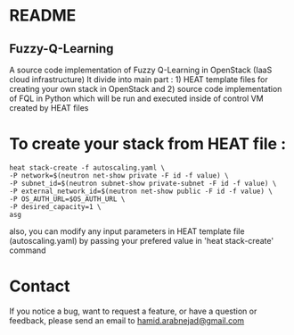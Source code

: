 
# README

## Fuzzy-Q-Learning

A source code implementation of Fuzzy Q-Learning in OpenStack (IaaS cloud infrastructure)
It divide into main part : 1) HEAT template files for creating your own stack in OpenStack and 2) source code implementation of FQL in Python which will be run and executed inside of control VM created by HEAT files

# To create your stack from HEAT file :

```
heat stack-create -f autoscaling.yaml \
-P network=$(neutron net-show private -F id -f value) \
-P subnet_id=$(neutron subnet-show private-subnet -F id -f value) \
-P external_network_id=$(neutron net-show public -F id -f value) \
-P OS_AUTH_URL=$OS_AUTH_URL \
-P desired_capacity=1 \
asg
```
also, you can modify any input parameters in HEAT template file (autoscaling.yaml) by passing your prefered value in 'heat stack-create' command

# Contact

If you notice a bug, want to request a feature, or have a question or feedback, please send an email to hamid.arabnejad@gmail.com

